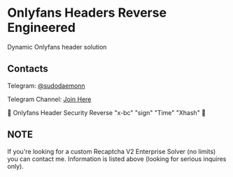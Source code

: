 # Onlyfans Headers Reverse Engineered

Dynamic Onlyfans header solution 

## Contacts

Telegram: [@sudodaemonn](https://t.me/sudodaemonn) 

Telegram Channel: [Join Here](https://t.me/+qP9G-_ii_XA1MGIx)

🔐 Onlyfans Header Security Reverse "x-bc" "sign" "Time" "Xhash" 🔐

## NOTE

If you're looking for a custom Recaptcha V2 Enterprise Solver (no limits) you can contact me. Information is listed above (looking for serious inquires only).
